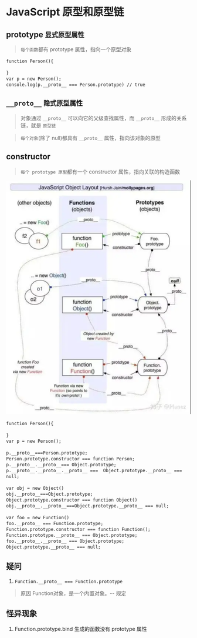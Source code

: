 # JavaScript 原型和原型链


## prototype `显式原型属性`

> `每个函数`都有 prototype 属性，指向一个原型对象

```
function Person(){

}
var p = new Person();
console.log(p.__proto__ === Person.prototype) // true
```

## `__proto__` `隐式原型属性`

> 对象通过 `__proto__` 可以向它的父级查找属性，而 `__proto__` 形成的关系链，就是 `原型链`

> `每个对象`(除了 null)都具有 `__proto__` 属性，指向该对象的原型

## constructor

> `每个 prototype 原型`都有一个 constructor 属性，指向关联的构造函数

![原型和原型链](/images/Javascript/原型和原型链.png)

```
function Person(){

}
var p = new Person();

p.__proto__===Person.prototype;
Person.prototype.constructor === function Person;
p.__proto__.__proto__=== Object.prototype;
p.__proto__.__proto__.__proto__ ===  Object.prototype.__proto__ === null;

var obj = new Object()
obj.__proto__===Object.prototype;
Object.prototype.constructor === function Object()
obj.__proto__.__proto__===Object.prototype.__proto__ === null;

var foo = new Function()
foo.__proto__ === Function.prototype;
Function.prototype.constructor === function Function();
Function.prototype.__proto__ === Object.prototype;
foo.__proto__.__proto__ === Object.prototype;
Object.prototype.__proto__ === null;
```

## 疑问

1. `Function.__proto__ === Function.prototype`

> 原因 Function对象，是一个内置对象。-- 规定

## 怪异现象

1. Function.prototype.bind 生成的函数没有 prototype 属性
